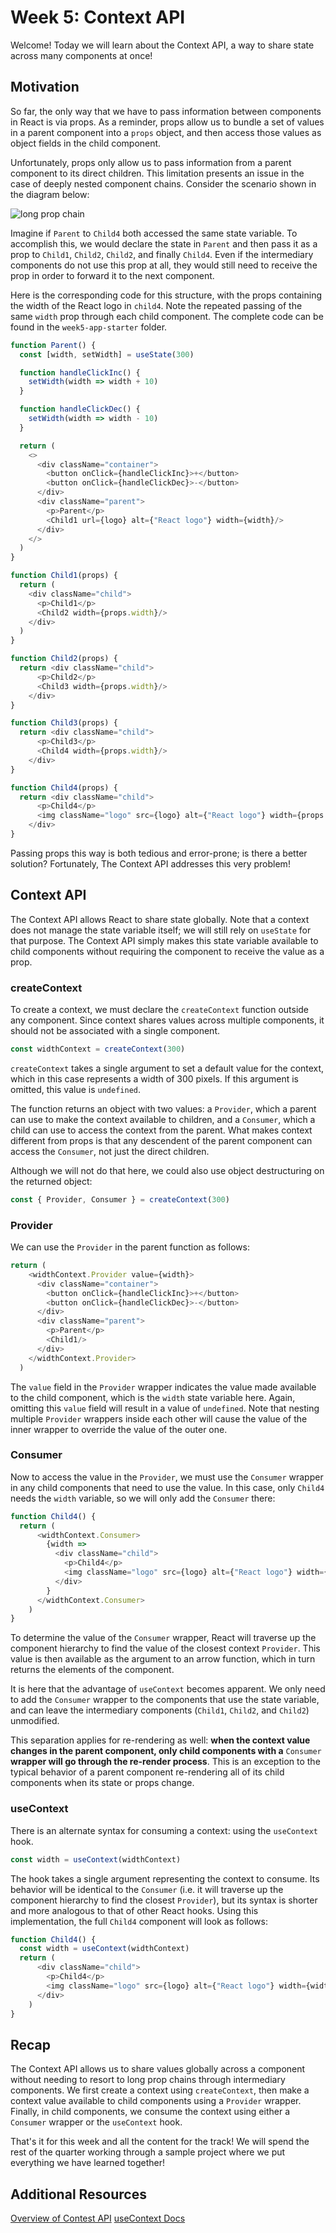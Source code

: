 # Week 5: Context API

Welcome! Today we will learn about the Context API, a way to share state across many components at once!

## Motivation

So far, the only way that we have to pass information between components in React is via props. As a reminder, props allow us to bundle a set of values in a parent component into a `props` object, and then access those values as object fields in the child component.

Unfortunately, props only allow us to pass information from a parent component to its direct children. This limitation presents an issue in the case of deeply nested component chains. Consider the scenario shown in the diagram below:

![long prop chain](images/prop-chain.png)

Imagine if `Parent` to `Child4` both accessed the same state variable. To accomplish this, we would declare the state in `Parent` and then pass it as a prop to `Child1`, `Child2`, `Child2`, and finally `Child4`. Even if the intermediary components do not use this prop at all, they would still need to receive the prop in order to forward it to the next component. 

Here is the corresponding code for this structure, with the props containing the width of the React logo in `child4`. Note the repeated passing of the same `width` prop through each child component. The complete code can be found in the `week5-app-starter` folder.

```JavaScript
function Parent() {
  const [width, setWidth] = useState(300)

  function handleClickInc() {
    setWidth(width => width + 10)
  }

  function handleClickDec() {
    setWidth(width => width - 10)
  }

  return (
    <>
      <div className="container">
        <button onClick={handleClickInc}>+</button>
        <button onClick={handleClickDec}>-</button>
      </div>
      <div className="parent">
        <p>Parent</p>
        <Child1 url={logo} alt={"React logo"} width={width}/>
      </div>
    </>
  )
}

function Child1(props) {
  return (
    <div className="child">
      <p>Child1</p>
      <Child2 width={props.width}/>
    </div>
  )
}

function Child2(props) {
  return <div className="child">
      <p>Child2</p>
      <Child3 width={props.width}/>
    </div>
}

function Child3(props) {
  return <div className="child">
      <p>Child3</p>
      <Child4 width={props.width}/>
    </div>
}

function Child4(props) {
  return <div className="child">
      <p>Child4</p>
      <img className="logo" src={logo} alt={"React logo"} width={props.width}/>
    </div>
}
```

Passing props this way is both tedious and error-prone; is there a better solution? Fortunately, The Context API addresses this very problem!

## Context API

The Context API allows React to share state globally. Note that a context does not manage the state variable itself; we will still rely on `useState` for that purpose. The Context API simply makes this state variable available to child components without requiring the component to receive the value as a prop.

### createContext

To create a context, we must declare the `createContext` function outside any component. Since context shares values across multiple components, it should not be associated with a single component.

```JavaScript
const widthContext = createContext(300)
```

`createContext` takes a single argument to set a default value for the context, which in this case represents a width of 300 pixels. If this argument is omitted, this value is `undefined`.

The function returns an object with two values: a `Provider`, which a parent can use to make the context available to children, and a `Consumer`, which a child can use to access the context from the parent. What makes context different from props is that any descendent of the parent component can access the `Consumer`, not just the direct children.

Although we will not do that here, we could also use object destructuring on the returned object:

```JavaScript
const { Provider, Consumer } = createContext(300)
```

### Provider

We can use the `Provider` in the parent function as follows:

```JavaScript
return (
    <widthContext.Provider value={width}>
      <div className="container">
        <button onClick={handleClickInc}>+</button>
        <button onClick={handleClickDec}>-</button>
      </div>
      <div className="parent">
        <p>Parent</p>
        <Child1/>
      </div>
    </widthContext.Provider>
  )
```

The `value` field in the `Provider` wrapper indicates the value made available to the child component, which is the `width` state variable here. Again, omitting this `value` field will result in a value of `undefined`. Note that nesting multiple `Provider` wrappers inside each other will cause the value of the inner wrapper to override the value of the outer one.


### Consumer

Now to access the value in the `Provider`, we must use the `Consumer` wrapper in any child components that need to use the value. In this case, only `Child4` needs the `width` variable, so we will only add the `Consumer` there:

```JavaScript
function Child4() {
  return (
      <widthContext.Consumer>
        {width => 
          <div className="child">
            <p>Child4</p>
            <img className="logo" src={logo} alt={"React logo"} width={width}/>
          </div>
        }
      </widthContext.Consumer>
    )
}
```

To determine the value of the `Consumer` wrapper, React will traverse up the component hierarchy to find the value of the closest context `Provider`. This value is then available as the argument to an arrow function, which in turn returns the elements of the component. 

It is here that the advantage of `useContext` becomes apparent. We only need to add the `Consumer` wrapper to the components that use the state variable, and can leave the intermediary components (`Child1`, `Child2`, and `Child2`) unmodified. 

This separation applies for re-rendering as well: **when the context value changes in the parent component, only child components with a** `Consumer` **wrapper will go through the re-render process**. This is an exception to the typical behavior of a parent component re-rendering all of its child components when its state or props change.

### useContext

There is an alternate syntax for consuming a context: using the `useContext` hook.

```JavaScript
const width = useContext(widthContext)
```

The hook takes a single argument representing the context to consume. Its behavior will be identical to the `Consumer` (i.e. it will traverse up the component hierarchy to find the closest `Provider`), but its syntax is shorter and more analogous to that of other React hooks. Using this implementation, the full `Child4` component will look as follows:

```JavaScript
function Child4() {
  const width = useContext(widthContext)
  return (
      <div className="child">
        <p>Child4</p>
        <img className="logo" src={logo} alt={"React logo"} width={width}/>
      </div>
    )
}
```

## Recap

The Context API allows us to share values globally across a component without needing to resort to long prop chains through intermediary components. We first create a context using `createContext`, then make a context value available to child components using a `Provider` wrapper. Finally, in child components, we consume the context using either a `Consumer` wrapper or the `useContext` hook.

That's it for this week and all the content for the track! We will spend the rest of the quarter working through a sample project where we put everything we have learned together!

## Additional Resources
[Overview of Contest API](https://reactjs.org/docs/context.html)
[useContext Docs](https://beta.reactjs.org/reference/react/useContext)





